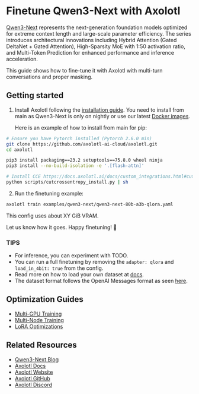 # Finetune Qwen3-Next with Axolotl

[Qwen3-Next](https://huggingface.co/collections/Qwen/qwen3-next-68c25fd6838e585db8eeea9d) represents the next-generation foundation models optimized for extreme context length and large-scale parameter efficiency. The series introduces architectural innovations including Hybrid Attention (Gated DeltaNet + Gated Attention), High-Sparsity MoE with 1:50 activation ratio, and Multi-Token Prediction for enhanced performance and inference acceleration.

This guide shows how to fine-tune it with Axolotl with multi-turn conversations and proper masking.

## Getting started

1. Install Axolotl following the [installation guide](https://docs.axolotl.ai/docs/installation.html). You need to install from main as Qwen3-Next is only on nightly or use our latest [Docker images](https://docs.axolotl.ai/docs/docker.html).

    Here is an example of how to install from main for pip:

```bash
# Ensure you have Pytorch installed (Pytorch 2.6.0 min)
git clone https://github.com/axolotl-ai-cloud/axolotl.git
cd axolotl

pip3 install packaging==23.2 setuptools==75.8.0 wheel ninja
pip3 install --no-build-isolation -e '.[flash-attn]'

# Install CCE https://docs.axolotl.ai/docs/custom_integrations.html#cut-cross-entropy
python scripts/cutcrossentropy_install.py | sh
```

2. Run the finetuning example:

```bash
axolotl train examples/qwen3-next/qwen3-next-80b-a3b-qlora.yaml
```

This config uses about XY GiB VRAM.

Let us know how it goes. Happy finetuning! 🚀

### TIPS

- For inference, you can experiment with TODO.
- You can run a full finetuning by removing the `adapter: qlora` and `load_in_4bit: true` from the config.
- Read more on how to load your own dataset at [docs](https://docs.axolotl.ai/docs/dataset_loading.html).
- The dataset format follows the OpenAI Messages format as seen [here](https://docs.axolotl.ai/docs/dataset-formats/conversation.html#chat_template).

## Optimization Guides

- [Multi-GPU Training](https://docs.axolotl.ai/docs/multi-gpu.html)
- [Multi-Node Training](https://docs.axolotl.ai/docs/multi-node.html)
- [LoRA Optimizations](https://docs.axolotl.ai/docs/lora_optims.html)

## Related Resources

- [Qwen3-Next Blog](https://qwenlm.github.io/blog/qwen3_next/)
- [Axolotl Docs](https://docs.axolotl.ai)
- [Axolotl Website](https://axolotl.ai)
- [Axolotl GitHub](https://github.com/axolotl-ai-cloud/axolotl)
- [Axolotl Discord](https://discord.gg/7m9sfhzaf3)
